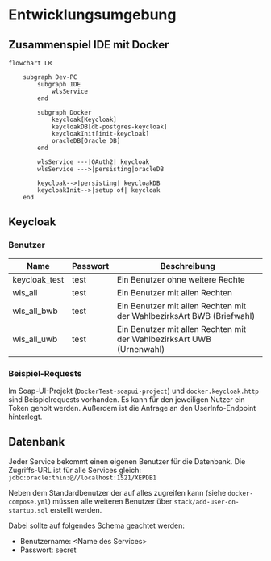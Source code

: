 # Entwicklungsumgebung

## Zusammenspiel IDE mit Docker

```mermaid
flowchart LR
    
    subgraph Dev-PC 
        subgraph IDE 
            wlsService
        end
        
        subgraph Docker 
            keycloak[Keycloak]
            keycloakDB[db-postgres-keycloak]
            keycloakInit[init-keycloak]
            oracleDB[Oracle DB]
        end

        wlsService ---|OAuth2| keycloak
        wlsService --->|persisting|oracleDB

        keycloak-->|persisting| keycloakDB
        keycloakInit-->|setup of| keycloak
    end
```

## Keycloak

### Benutzer

| Name | Passwort | Beschreibung                                                          |
| --- | --- |-----------------------------------------------------------------------|
| keycloak_test | test | Ein Benutzer ohne weitere Rechte                                      |
| wls_all | test | Ein Benutzer mit allen Rechten                                        |
| wls_all_bwb | test | Ein Benutzer mit allen Rechten mit der WahlbezirksArt BWB (Briefwahl) |
| wls_all_uwb | test | Ein Benutzer mit allen Rechten mit der WahlbezirksArt UWB (Urnenwahl) |                 

### Beispiel-Requests

Im Soap-UI-Projekt (`DockerTest-soapui-project`) und `docker.keycloak.http` sind Beispielrequests vorhanden.
Es kann für den jeweiligen Nutzer ein Token geholt werden. Außerdem ist die Anfrage an den UserInfo-Endpoint hinterlegt.

## Datenbank

Jeder Service bekommt einen eigenen Benutzer für die Datenbank. Die Zugriffs-URL ist für alle Services gleich:
`jdbc:oracle:thin:@//localhost:1521/XEPDB1`

Neben dem Standardbenutzer der auf alles zugreifen kann (siehe `docker-compose.yml`) müssen alle weiteren Benutzer über `stack/add-user-on-startup.sql` erstellt werden.

Dabei sollte auf folgendes Schema geachtet werden:
- Benutzername: \<Name des Services\>
- Passwort: secret